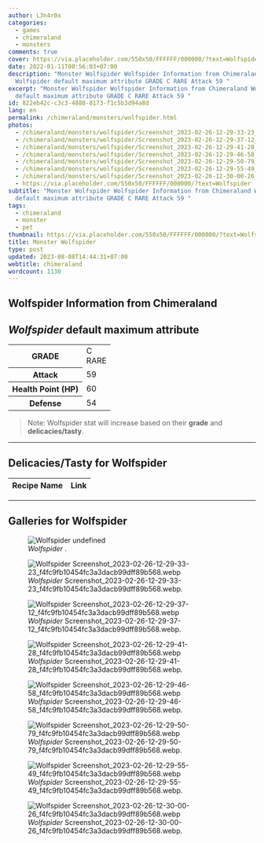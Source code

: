 ```yaml
---
author: L3n4r0x
categories:
  - games
  - chimeraland
  - monsters
comments: true
cover: https://via.placeholder.com/550x50/FFFFFF/000000/?text=Wolfspider
date: 2022-01-11T00:56:03+07:00
description: "Monster Wolfspider Wolfspider Information from Chimeraland
  Wolfspider default maximum attribute GRADE C RARE Attack 59 "
excerpt: "Monster Wolfspider Wolfspider Information from Chimeraland Wolfspider
  default maximum attribute GRADE C RARE Attack 59 "
id: 822eb42c-c3c3-4888-8173-f1c5b3d94a8d
lang: en
permalink: /chimeraland/monsters/wolfspider.html
photos:
  - /chimeraland/monsters/wolfspider/Screenshot_2023-02-26-12-29-33-23_f4fc9fb10454fc3a3dacb99dff89b568.webp
  - /chimeraland/monsters/wolfspider/Screenshot_2023-02-26-12-29-37-12_f4fc9fb10454fc3a3dacb99dff89b568.webp
  - /chimeraland/monsters/wolfspider/Screenshot_2023-02-26-12-29-41-28_f4fc9fb10454fc3a3dacb99dff89b568.webp
  - /chimeraland/monsters/wolfspider/Screenshot_2023-02-26-12-29-46-58_f4fc9fb10454fc3a3dacb99dff89b568.webp
  - /chimeraland/monsters/wolfspider/Screenshot_2023-02-26-12-29-50-79_f4fc9fb10454fc3a3dacb99dff89b568.webp
  - /chimeraland/monsters/wolfspider/Screenshot_2023-02-26-12-29-55-49_f4fc9fb10454fc3a3dacb99dff89b568.webp
  - /chimeraland/monsters/wolfspider/Screenshot_2023-02-26-12-30-00-26_f4fc9fb10454fc3a3dacb99dff89b568.webp
  - https://via.placeholder.com/550x50/FFFFFF/000000/?text=Wolfspider
subtitle: "Monster Wolfspider Wolfspider Information from Chimeraland Wolfspider
  default maximum attribute GRADE C RARE Attack 59 "
tags:
  - chimeraland
  - monster
  - pet
thumbnail: https://via.placeholder.com/550x50/FFFFFF/000000/?text=Wolfspider
title: Monster Wolfspider
type: post
updated: 2023-08-08T14:44:31+07:00
webtitle: chimeraland
wordcount: 1130
---
```


<link
  rel="stylesheet"
  href="https://rawcdn.githack.com/dimaslanjaka/Web-Manajemen/870a349/css/bootstrap-5-3-0-alpha3-wrapper.css"
/>
<section id="bootstrap-wrapper">
  <div data-bs-theme="dark">
    <h2>Wolfspider Information from Chimeraland</h2>
    <h2 id="attribute"><i>Wolfspider</i> default maximum attribute</h2>
    <div class="row">
      <div class="col mb-2">
        <div class="card">
          <div class="card-body">
            <table>
              <tr>
                <th>GRADE</th>
                <td>C <br /><span class="text-primary">RARE</span></td>
              </tr>
              <tr>
                <th>Attack</th>
                <td>59</td>
              </tr>
              <tr>
                <th>Health Point (HP)</th>
                <td>60</td>
              </tr>
              <tr>
                <th>Defense</th>
                <td>54</td>
              </tr>
            </table>
          </div>
        </div>
      </div>
    </div>
    <blockquote class="bd-callout bd-callout-warning">
      Note: Wolfspider stat will increase based on their <b>grade</b> and
      <b>delicacies/tasty</b>.
    </blockquote>
    <hr />
    <h2 id="delicacies">Delicacies/Tasty for Wolfspider</h2>
    <div class="card">
      <div class="card-body">
        <div class="table-responsive">
          <table class="table table-striped">
            <thead>
              <tr>
                <th>Recipe Name</th>
                <th>Link</th>
              </tr>
            </thead>
            <tbody></tbody>
          </table>
        </div>
      </div>
    </div>
    <hr />
    <div id="gallery">
      <h2>Galleries for Wolfspider</h2>
      <div class="row">
        <div class="col-lg-6 col-12">
          <figure>
            <img
              src="https://www.webmanajemen.com/undefined"
              alt="Wolfspider undefined"
            />
            <figcaption style="word-wrap: break-word">
              <i>Wolfspider</i> .
            </figcaption>
          </figure>
        </div>
        <div class="col-lg-6 col-12">
          <figure>
            <img
              src="https://www.webmanajemen.com/chimeraland/monsters/wolfspider/Screenshot_2023-02-26-12-29-33-23_f4fc9fb10454fc3a3dacb99dff89b568.webp"
              alt="Wolfspider Screenshot_2023-02-26-12-29-33-23_f4fc9fb10454fc3a3dacb99dff89b568.webp"
            />
            <figcaption style="word-wrap: break-word">
              <i>Wolfspider</i>
              Screenshot_2023-02-26-12-29-33-23_f4fc9fb10454fc3a3dacb99dff89b568.webp.
            </figcaption>
          </figure>
        </div>
        <div class="col-lg-6 col-12">
          <figure>
            <img
              src="https://www.webmanajemen.com/chimeraland/monsters/wolfspider/Screenshot_2023-02-26-12-29-37-12_f4fc9fb10454fc3a3dacb99dff89b568.webp"
              alt="Wolfspider Screenshot_2023-02-26-12-29-37-12_f4fc9fb10454fc3a3dacb99dff89b568.webp"
            />
            <figcaption style="word-wrap: break-word">
              <i>Wolfspider</i>
              Screenshot_2023-02-26-12-29-37-12_f4fc9fb10454fc3a3dacb99dff89b568.webp.
            </figcaption>
          </figure>
        </div>
        <div class="col-lg-6 col-12">
          <figure>
            <img
              src="https://www.webmanajemen.com/chimeraland/monsters/wolfspider/Screenshot_2023-02-26-12-29-41-28_f4fc9fb10454fc3a3dacb99dff89b568.webp"
              alt="Wolfspider Screenshot_2023-02-26-12-29-41-28_f4fc9fb10454fc3a3dacb99dff89b568.webp"
            />
            <figcaption style="word-wrap: break-word">
              <i>Wolfspider</i>
              Screenshot_2023-02-26-12-29-41-28_f4fc9fb10454fc3a3dacb99dff89b568.webp.
            </figcaption>
          </figure>
        </div>
        <div class="col-lg-6 col-12">
          <figure>
            <img
              src="https://www.webmanajemen.com/chimeraland/monsters/wolfspider/Screenshot_2023-02-26-12-29-46-58_f4fc9fb10454fc3a3dacb99dff89b568.webp"
              alt="Wolfspider Screenshot_2023-02-26-12-29-46-58_f4fc9fb10454fc3a3dacb99dff89b568.webp"
            />
            <figcaption style="word-wrap: break-word">
              <i>Wolfspider</i>
              Screenshot_2023-02-26-12-29-46-58_f4fc9fb10454fc3a3dacb99dff89b568.webp.
            </figcaption>
          </figure>
        </div>
        <div class="col-lg-6 col-12">
          <figure>
            <img
              src="https://www.webmanajemen.com/chimeraland/monsters/wolfspider/Screenshot_2023-02-26-12-29-50-79_f4fc9fb10454fc3a3dacb99dff89b568.webp"
              alt="Wolfspider Screenshot_2023-02-26-12-29-50-79_f4fc9fb10454fc3a3dacb99dff89b568.webp"
            />
            <figcaption style="word-wrap: break-word">
              <i>Wolfspider</i>
              Screenshot_2023-02-26-12-29-50-79_f4fc9fb10454fc3a3dacb99dff89b568.webp.
            </figcaption>
          </figure>
        </div>
        <div class="col-lg-6 col-12">
          <figure>
            <img
              src="https://www.webmanajemen.com/chimeraland/monsters/wolfspider/Screenshot_2023-02-26-12-29-55-49_f4fc9fb10454fc3a3dacb99dff89b568.webp"
              alt="Wolfspider Screenshot_2023-02-26-12-29-55-49_f4fc9fb10454fc3a3dacb99dff89b568.webp"
            />
            <figcaption style="word-wrap: break-word">
              <i>Wolfspider</i>
              Screenshot_2023-02-26-12-29-55-49_f4fc9fb10454fc3a3dacb99dff89b568.webp.
            </figcaption>
          </figure>
        </div>
        <div class="col-lg-6 col-12">
          <figure>
            <img
              src="https://www.webmanajemen.com/chimeraland/monsters/wolfspider/Screenshot_2023-02-26-12-30-00-26_f4fc9fb10454fc3a3dacb99dff89b568.webp"
              alt="Wolfspider Screenshot_2023-02-26-12-30-00-26_f4fc9fb10454fc3a3dacb99dff89b568.webp"
            />
            <figcaption style="word-wrap: break-word">
              <i>Wolfspider</i>
              Screenshot_2023-02-26-12-30-00-26_f4fc9fb10454fc3a3dacb99dff89b568.webp.
            </figcaption>
          </figure>
        </div>
      </div>
    </div>
  </div>
</section>